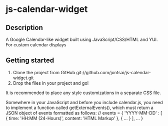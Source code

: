 js-calendar-widget
==================

Description
-----------
A Google Calendar-like widget built using JavaScript/CSS/HTML and YUI. For custom calendar displays

Getting started
---------------
1. Clone the project from GitHub
   git://github.com/jontsai/js-calendar-widget.git
2. Drop the files in your project and go!

It is recommended to place any style customizations in a separate CSS file.

Somewhere in your JavaScript and before you include calendar.js, you need to implement a function called getExternalEvents(), which must return a JSON object of events formatted as follows:
    // events = { 'YYYY-MM-DD' : [ { time: 'HH:MM (24-Hours)', content: 'HTML Markup' }, { ... } ], ... }
